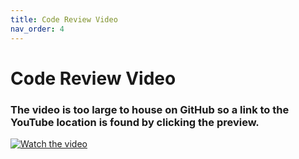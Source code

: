 ```yaml
---
title: Code Review Video
nav_order: 4
---
```

# Code Review Video
### The video is too large to house on GitHub so a link to the YouTube location is found by clicking the preview.



[![Watch the video](https://img.youtube.com/vi/YTIxfNiG-sw/hqdefault.jpg)](https://youtu.be/YTIxfNiG-sw)
